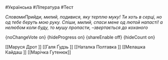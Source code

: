 #Українська #Література #Тест

*СловамиПрийди, милий, подивися, яку терплю муку!
Ти хоть в серці, но од тебе беруть мою руку.
Спіши, милий, спаси мене од лютой напасті!
а нелюбом коли буду, то мушу пропасти, –звертається до коханого*

{noChangeVote on}
{hideProgress on}
{shareEnable off}
{hideCount on}

[[Маруся Дрот ]]
[[Галя Ґудзь ]]
[[Наталка Полтавка ]]
[[Мелашка Кайдаш ]]
[[Марічка Гутенюк]]
